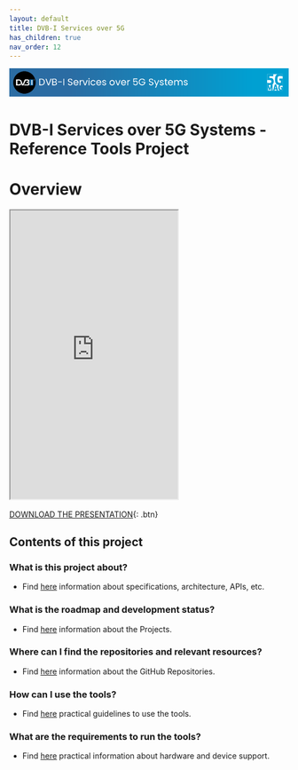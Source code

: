 ```yaml
---
layout: default
title: DVB-I Services over 5G
has_children: true
nav_order: 12
---
```


<img src="../../assets/images/Banner_DVBI.png" /> 

# DVB-I Services over 5G Systems - Reference Tools Project

# Overview
<iframe width="60%" height="520" src="https://drive.google.com/file/d/1iZimmem_SSWODbREopaNPs3Y5FbA9k7v/preview"></iframe>

[DOWNLOAD THE PRESENTATION](https://drive.google.com/file/d/1iZimmem_SSWODbREopaNPs3Y5FbA9k7v/preview){: .btn} 

## Contents of this project

### What is this project about?
* Find [here](./under-development.html) information about specifications, architecture, APIs, etc.

### What is the roadmap and development status?
* Find [here](./projects.html) information about the Projects.
 
### Where can I find the repositories and relevant resources?
* Find [here](./repositories.html) information about the GitHub Repositories.

### How can I use the tools?
* Find [here](./tutorials.html) practical guidelines to use the tools.

### What are the requirements to run the tools?
* Find [here](./requirements.html) practical information about hardware and device support. 
